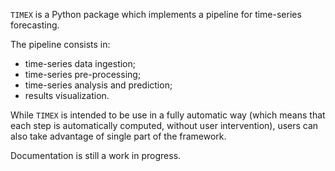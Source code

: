 `TIMEX` is a Python package which implements a pipeline for time-series forecasting.

The pipeline consists in:

- time-series data ingestion;
- time-series pre-processing; 
- time-series analysis and prediction;
- results visualization.

While `TIMEX` is intended to be use in a fully automatic way (which means that each
step is automatically computed, without user intervention), users can also take
advantage of single part of the framework.

Documentation is still a work in progress.

